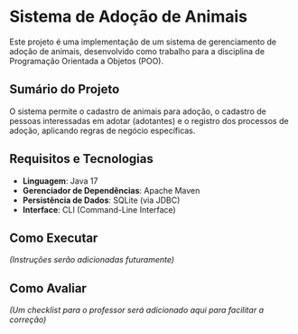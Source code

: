 # Sistema de Adoção de Animais

Este projeto é uma implementação de um sistema de gerenciamento de adoção de animais, desenvolvido como trabalho para a disciplina de Programação Orientada a Objetos (POO).

## Sumário do Projeto

O sistema permite o cadastro de animais para adoção, o cadastro de pessoas interessadas em adotar (adotantes) e o registro dos processos de adoção, aplicando regras de negócio específicas.

## Requisitos e Tecnologias

- **Linguagem**: Java 17
- **Gerenciador de Dependências**: Apache Maven
- **Persistência de Dados**: SQLite (via JDBC)
- **Interface**: CLI (Command-Line Interface)

## Como Executar

*(Instruções serão adicionadas futuramente)*

## Como Avaliar

*(Um checklist para o professor será adicionado aqui para facilitar a correção)*